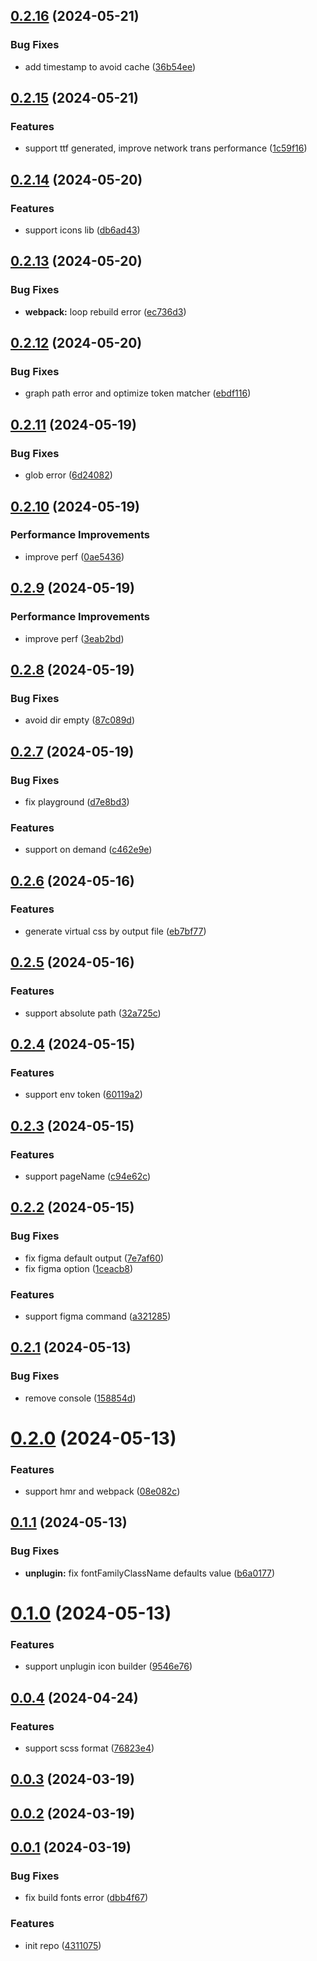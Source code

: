## [0.2.16](https://github.com/varletjs/varlet-icon-builder/compare/v0.2.15...v0.2.16) (2024-05-21)


### Bug Fixes

* add timestamp to avoid cache ([36b54ee](https://github.com/varletjs/varlet-icon-builder/commit/36b54ee778214f27fa1a6df0e83a4a21f7cc32bd))



## [0.2.15](https://github.com/varletjs/varlet-icon-builder/compare/v0.2.14...v0.2.15) (2024-05-21)


### Features

* support ttf generated, improve network trans performance ([1c59f16](https://github.com/varletjs/varlet-icon-builder/commit/1c59f16d69ce8db9ede614341bafb4befb542fdc))



## [0.2.14](https://github.com/varletjs/varlet-icon-builder/compare/v0.2.13...v0.2.14) (2024-05-20)


### Features

* support icons lib ([db6ad43](https://github.com/varletjs/varlet-icon-builder/commit/db6ad43551fba628f6cc88a10c09efc5d4134ac0))



## [0.2.13](https://github.com/varletjs/varlet-icon-builder/compare/v0.2.12...v0.2.13) (2024-05-20)


### Bug Fixes

* **webpack:** loop rebuild error ([ec736d3](https://github.com/varletjs/varlet-icon-builder/commit/ec736d33652da8da3133a69367618e27aebd7828))



## [0.2.12](https://github.com/varletjs/varlet-icon-builder/compare/v0.2.11...v0.2.12) (2024-05-20)


### Bug Fixes

* graph path error and optimize token matcher ([ebdf116](https://github.com/varletjs/varlet-icon-builder/commit/ebdf116287f3c783e603d07d98d8f9b75d64c9ec))



## [0.2.11](https://github.com/varletjs/varlet-icon-builder/compare/v0.2.10...v0.2.11) (2024-05-19)


### Bug Fixes

* glob error ([6d24082](https://github.com/varletjs/varlet-icon-builder/commit/6d24082b0efa40fe1395c01584358ef345e48d69))



## [0.2.10](https://github.com/varletjs/varlet-icon-builder/compare/v0.2.9...v0.2.10) (2024-05-19)


### Performance Improvements

* improve perf ([0ae5436](https://github.com/varletjs/varlet-icon-builder/commit/0ae543674fc4f1debc672d0d194ff020f50b126b))



## [0.2.9](https://github.com/varletjs/varlet-icon-builder/compare/v0.2.8...v0.2.9) (2024-05-19)


### Performance Improvements

* improve perf ([3eab2bd](https://github.com/varletjs/varlet-icon-builder/commit/3eab2bd4d4eba32213738bd5a665ba2eb3f7de6a))



## [0.2.8](https://github.com/varletjs/varlet-icon-builder/compare/v0.2.7...v0.2.8) (2024-05-19)


### Bug Fixes

* avoid dir empty ([87c089d](https://github.com/varletjs/varlet-icon-builder/commit/87c089d3934273a75210dc24324533c7eea2ab46))



## [0.2.7](https://github.com/varletjs/varlet-icon-builder/compare/v0.2.6...v0.2.7) (2024-05-19)


### Bug Fixes

* fix playground ([d7e8bd3](https://github.com/varletjs/varlet-icon-builder/commit/d7e8bd34b3f3573f13b062c8693f58f1c71dc530))


### Features

* support on demand ([c462e9e](https://github.com/varletjs/varlet-icon-builder/commit/c462e9e8de55dc090dd661385a2a0e64d71857b2))



## [0.2.6](https://github.com/varletjs/varlet-icon-builder/compare/v0.2.5...v0.2.6) (2024-05-16)


### Features

* generate virtual css by output file ([eb7bf77](https://github.com/varletjs/varlet-icon-builder/commit/eb7bf770eae2c54f851e1d6ccd931a76d0bf2c1f))



## [0.2.5](https://github.com/varletjs/varlet-icon-builder/compare/v0.2.4...v0.2.5) (2024-05-16)


### Features

* support absolute path ([32a725c](https://github.com/varletjs/varlet-icon-builder/commit/32a725cae997165c3c8d8babf61ec7d538c3cac1))



## [0.2.4](https://github.com/varletjs/varlet-icon-builder/compare/v0.2.3...v0.2.4) (2024-05-15)


### Features

* support env token ([60119a2](https://github.com/varletjs/varlet-icon-builder/commit/60119a28509ad913cd915120bb62811b94e3089e))



## [0.2.3](https://github.com/varletjs/varlet-icon-builder/compare/v0.2.2...v0.2.3) (2024-05-15)


### Features

* support pageName ([c94e62c](https://github.com/varletjs/varlet-icon-builder/commit/c94e62ca5d41a12ddc9c4764937332903e7e445c))



## [0.2.2](https://github.com/varletjs/varlet-icon-builder/compare/v0.2.1...v0.2.2) (2024-05-15)


### Bug Fixes

* fix figma default output ([7e7af60](https://github.com/varletjs/varlet-icon-builder/commit/7e7af60e274299198afaa62d161a8f8df3806cb4))
* fix figma option ([1ceacb8](https://github.com/varletjs/varlet-icon-builder/commit/1ceacb82c492cb5b26ccbbfc4b8a798293f26405))


### Features

* support figma command ([a321285](https://github.com/varletjs/varlet-icon-builder/commit/a321285cdf94b40e55c1edd4dc44557aa4a8ed8b))



## [0.2.1](https://github.com/varletjs/varlet-icon-builder/compare/v0.2.0...v0.2.1) (2024-05-13)


### Bug Fixes

* remove console ([158854d](https://github.com/varletjs/varlet-icon-builder/commit/158854d77741c542292fbabd20d41e0f538b195c))



# [0.2.0](https://github.com/varletjs/varlet-icon-builder/compare/v0.1.1...v0.2.0) (2024-05-13)


### Features

* support hmr and webpack ([08e082c](https://github.com/varletjs/varlet-icon-builder/commit/08e082c621b39778e6bfedd127d112bf72db81ca))



## [0.1.1](https://github.com/varletjs/varlet-icon-builder/compare/v0.1.0...v0.1.1) (2024-05-13)


### Bug Fixes

* **unplugin:** fix fontFamilyClassName defaults value ([b6a0177](https://github.com/varletjs/varlet-icon-builder/commit/b6a0177250c07e7aa903898316284ff264043fc6))



# [0.1.0](https://github.com/varletjs/varlet-icon-builder/compare/v0.0.4...v0.1.0) (2024-05-13)


### Features

* support unplugin icon builder ([9546e76](https://github.com/varletjs/varlet-icon-builder/commit/9546e76c91c94191847921150cf6193a1367c0c7))



## [0.0.4](https://github.com/varletjs/varlet-icon-builder/compare/v0.0.3...v0.0.4) (2024-04-24)


### Features

* support scss format ([76823e4](https://github.com/varletjs/varlet-icon-builder/commit/76823e4170121500407cae6a39e708c92bea416d))



## [0.0.3](https://github.com/varletjs/varlet-icon-builder/compare/v0.0.2...v0.0.3) (2024-03-19)



## [0.0.2](https://github.com/varletjs/varlet-icon-builder/compare/v0.0.1...v0.0.2) (2024-03-19)



## [0.0.1](https://github.com/varletjs/varlet-icon-builder/compare/431107539dd9be3996acf082f407e4b155eff2f7...v0.0.1) (2024-03-19)


### Bug Fixes

* fix build fonts error ([dbb4f67](https://github.com/varletjs/varlet-icon-builder/commit/dbb4f67547c33797433fcdfdb8174a9e35b24cf8))


### Features

* init repo ([4311075](https://github.com/varletjs/varlet-icon-builder/commit/431107539dd9be3996acf082f407e4b155eff2f7))



